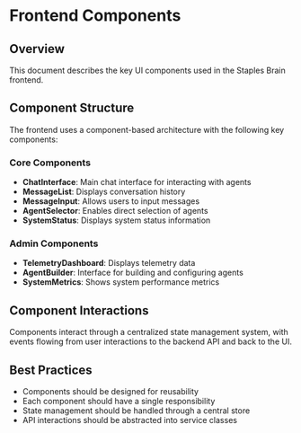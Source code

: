 # Frontend Components

## Overview

This document describes the key UI components used in the Staples Brain frontend.

## Component Structure

The frontend uses a component-based architecture with the following key components:

### Core Components

- **ChatInterface**: Main chat interface for interacting with agents
- **MessageList**: Displays conversation history
- **MessageInput**: Allows users to input messages
- **AgentSelector**: Enables direct selection of agents
- **SystemStatus**: Displays system status information

### Admin Components

- **TelemetryDashboard**: Displays telemetry data
- **AgentBuilder**: Interface for building and configuring agents
- **SystemMetrics**: Shows system performance metrics

## Component Interactions

Components interact through a centralized state management system, with events flowing from user interactions to the backend API and back to the UI.

## Best Practices

- Components should be designed for reusability
- Each component should have a single responsibility
- State management should be handled through a central store
- API interactions should be abstracted into service classes